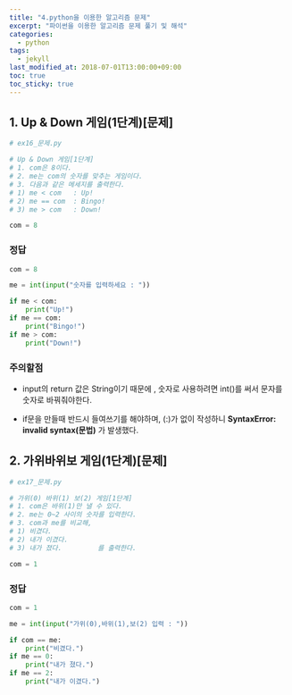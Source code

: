 ```yaml
---
title: "4.python을 이용한 알고리즘 문제"
excerpt: "파이썬을 이용한 알고리즘 문제 풀기 및 해석"
categories:
  - python
tags:
  - jekyll
last_modified_at: 2018-07-01T13:00:00+09:00
toc: true
toc_sticky: true
---
```


## 1. Up & Down 게임(1단계)[문제]

```py
# ex16_문제.py

# Up & Down 게임[1단계]
# 1. com은 8이다.
# 2. me는 com의 숫자를 맞추는 게임이다.
# 3. 다음과 같은 메세지를 출력한다.
# 1) me < com   : Up!
# 2) me == com  : Bingo!
# 3) me > com   : Down!

com = 8
```

### 정답

```py
com = 8

me = int(input("숫자를 입력하세요 : "))

if me < com:
    print("Up!")
if me == com:
    print("Bingo!")
if me > com:
    print("Down!")
```

### 주의할점

- input의 return 값은 String이기 때문에 , 숫자로 사용하려면 int()를 써서 문자를 숫자로 바꿔줘야한다.

* if문을 만들때 반드시 들여쓰기를 해야하며, (:)가 없이 작성하니 **SyntaxError: invalid syntax(문법)** 가 발생했다.

## 2. 가위바위보 게임(1단계)[문제]

```py
# ex17_문제.py

# 가위(0) 바위(1) 보(2) 게임[1단계]
# 1. com은 바위(1)만 낼 수 있다.
# 2. me는 0~2 사이의 숫자를 입력한다.
# 3. com과 me를 비교해,
# 1) 비겼다.
# 2) 내가 이겼다.
# 3) 내가 졌다.         를 출력한다.

com = 1

```

### 정답

```py
com = 1

me = int(input("가위(0),바위(1),보(2) 입력 : "))

if com == me:
    print("비겼다.")
if me == 0:
    print("내가 졌다.")
if me == 2:
    print("내가 이겼다.")
```
